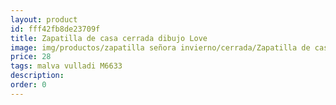 ```yaml
---
layout: product
id: fff42fb8de23709f
title: Zapatilla de casa cerrada dibujo Love
image: img/productos/zapatilla señora invierno/cerrada/Zapatilla de casa cerrada dibujo Love=28=malva vulladi M6633.webp
price: 28
tags: malva vulladi M6633
description: 
order: 0
---
```


